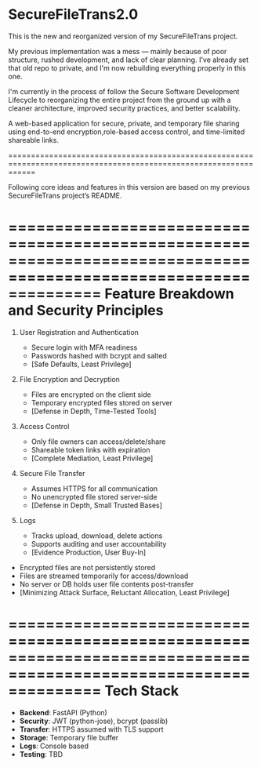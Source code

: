 # SecureFileTrans2.0
This is the new and reorganized version of my SecureFileTrans project.

My previous implementation was a mess — mainly because of poor structure, rushed development, and lack of clear planning. 
I've already set that old repo to private, and I'm now rebuilding everything properly in this one.

I'm currently in the process of follow the Secure Software Development Lifecycle to reorganizing the entire project from the ground up with a cleaner architecture, improved security practices, and better scalability. 

A web-based application for secure, private, and temporary file sharing using end-to-end encryption,role-based access control, and time-limited shareable links.

==================================================================================================================

Following core ideas and features in this version are based on my previous SecureFileTrans project’s README.

==================================================================================================================
Feature Breakdown and Security Principles
==================================================================================================================

1. User Registration and Authentication
   - Secure login with MFA readiness
   - Passwords hashed with bcrypt and salted
   - [Safe Defaults, Least Privilege]

2. File Encryption and Decryption
   - Files are encrypted on the client side
   - Temporary encrypted files stored on server
   - [Defense in Depth, Time-Tested Tools]

3. Access Control
   - Only file owners can access/delete/share
   - Shareable token links with expiration 
   - [Complete Mediation, Least Privilege]

4. Secure File Transfer
   - Assumes HTTPS for all communication
   - No unencrypted file stored server-side
   - [Defense in Depth, Small Trusted Bases]

5. Logs
   - Tracks upload, download, delete actions
   - Supports auditing and user accountability
   - [Evidence Production, User Buy-In]

- Encrypted files are not persistently stored
- Files are streamed temporarily for access/download
- No server or DB holds user file contents post-transfer
- [Minimizing Attack Surface, Reluctant Allocation, Least Privilege]

==================================================================================================================
Tech Stack
==================================================================================================================

- **Backend**: FastAPI (Python)
- **Security**: JWT (python-jose), bcrypt (passlib)
- **Transfer**: HTTPS assumed with TLS support
- **Storage**: Temporary file buffer 
- **Logs**: Console based
- **Testing**: TBD
